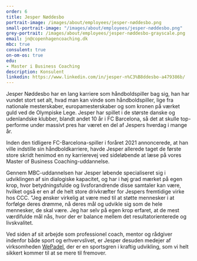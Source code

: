 ```yaml
---
order: 6
title: Jesper Nøddesbo
portrait-image: /images/about/employees/jesper-nøddesbo.png
small-portrait-image: "/images/about/employees/jesper-nøddesbo.png"
grey-portrait: /images/about/employees/jesper-nøddesbo-grayscale.png
email: jn@copenhagencoaching.dk
mbc: true
consulent: true
on-om-os: true
edu:
- Master i Business Coaching
description: Konsulent
linkedin: https://www.linkedin.com/in/jesper-n%C3%B8ddesbo-a479386b/
---
```



Jesper Nøddesbo har en lang karriere som håndboldspiller bag sig, han har vundet stort set alt, hvad man kan vinde som håndboldspiller, lige fra nationale mesterskaber, europamesterskaber og som kronen på værket guld ved de Olympiske Lege. Jesper har spillet i de største danske og udenlandske klubber, blandt andet 10 år i FC Barcelona, så det at skulle top-performe under massivt pres har været en del af Jespers hverdag i mange år.

Inden den tidligere FC-Barcelona-spiller i foråret 2021 annoncerede, at han ville indstille sin håndboldkarriere, havde Jesper allerede taget de første store skridt henimod en ny karrierevej ved sideløbende at læse på vores Master of Business Coaching-uddannelse.

Gennem MBC-uddannelsen har Jesper løbende specialiseret sig i udviklingen af sin dialogiske kapacitet, og har i høj grad mærket på egen krop, hvor betydningsfulde og livsforandrende disse samtaler kan være, hvilket også er en af de helt store drivkræfter for Jespers fremtidige virke hos CCC. ”Jeg ønsker virkelig at være med til at støtte mennesker i at forfølge deres drømme, nå deres mål og udvikle sig som de hele mennesker, de skal være. Jeg har selv på egen krop erfaret, at de mest værdifulde mål nås, hvor der er balance mellem det resultatorienterede og livskvalitet.

 

Ved siden af sit arbejde som professionel coach, mentor og rådgiver indenfor både sport og erhvervslivet,  er Jesper desuden medejer af virksomheden [WePadel](https://www.facebook.com/wepadel/?__cft__%5b0%5d=AZV-DiTUCMhr84GDiOELMCVSfkNNcLOgTAIzs960ceoQKNkt7L0KqO1AdUboClGVJ1KrZThLjVJSjlNiuJCCnkjvIQ7iNepaXeTA4IhmSt_20O8OHs8QHZrWA50uTVXonrqIx4SXRZT7ylm7Trd00IxV&__tn__=kK-R), der er en sportsgren i kraftig udvikling, som vi helt sikkert kommer til at se mere til fremover.